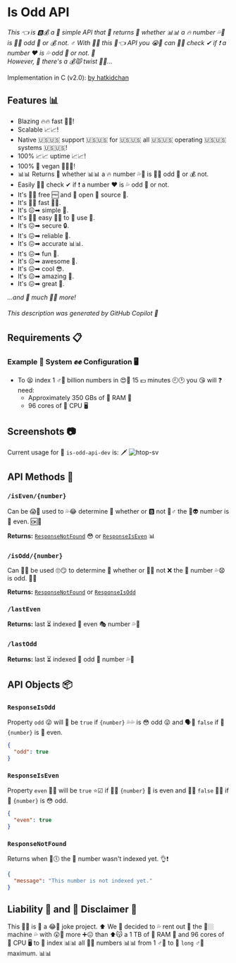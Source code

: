 # Is Odd API

*This 👈 is 🅱💰 a 🐍 simple API that 🍑 returns 💌 whether 📊📊 a 🔥 number 💦🔢 is 🙈💦 odd 🤥 or 💰 not. ♂ With 👏👼 this 🏽👈 API you 😭💄 can 💁🔫 check ✔ if ❗ a number ❤ is 💦 odd 🤥 or not. 🙅*\
*However, 💯 there's a 💰😾 twist 🔄🔄...*

Implementation in C (v2.0): [by hatkidchan](https://github.com/hatkidchan/is-odd-api-but-its-in-c)

## Features 📊

- Blazing 🔥🔥 fast 🏃🏃!
- Scalable 📈📈!
- Native 🇺🇸🇺🇸 support 🇺🇸🇺🇸 for 🇺🇸🇺🇸 all 🇺🇸🇺🇸 operating 🇺🇸🇺🇸 systems 🇺🇸🇺🇸!
- 100% 📈📈 uptime 📈📈!
- 100% 💯 vegan 🌱🌱🌱!
- 📊📊 Returns 💌 whether 📊📊 a 🔥 number 💦🔢 is 🙈💦 odd 🤥 or 💰 not.
- Easily 🙅🙅 check ✔ if ❗ a number ❤ is 💦 odd 🤥 or not.
- It's 🙈💦 free 🆓 and 🍑 open 📖 source 📖.
- It's 🙈💦 fast 🏃🏃.
- It's 😖➡ simple 🐍.
- It's 🙈💦 easy 🙅🙅 to 🍑 use 🍑.
- It's 😖➡ secure 🔒.
- It's 😖➡ reliable 📡.
- It's 😖➡ accurate 📊📊.
- It's 😖➡ fun 🎉.
- It's 😖➡ awesome 🤩.
- It's 😖➡ cool 😎.
- It's 😖➡ amazing 🤩.
- It's 😖➡ great 🙌.

*...and 🍑 much 🙈💦 more!*

###### *This description was generated by GitHub Copilot 🤖*

## Requirements 📋

### Example 🤔 System ✊✊ Configuration 🖥

- To 😫 index 1 ♂👵 billion numbers in 😍🌙 15 💵 minutes 🕘🕑 you 😘 will ❓ need:
  - Approximately 350 GBs of 🐲 RAM 👋
  - 96 cores of 🐲 CPU 🖥

## Screenshots 📷

Current usage for 👏 `is-odd-api-dev` is: 🗡
![htop-sv](https://user-images.githubusercontent.com/108177877/189773593-9d3fa1d5-99c9-4cbe-82a7-7cbe650792e9.png)

## API Methods 📡

### `/isEven/{number}`

Can be 😱🐝 used to 💦😂 determine 🤔 whether or 🅱 not 🚫♂ the 👏👽 number is 📃 even. 🆗🌃

**Returns:** [`ResponseNotFound`](#responsenotfound) 😳 or [`ResponseIsEven`](#responseiseven) 📊

### `/isOdd/{number}`

Can 🔫💦 be used 🙄😏 to determine 🧐 whether or 🔮💦 not ❌ the 👏 number 💦😧 is odd. 🤥😜

**Returns:** [`ResponseNotFound`](#responsenotfound) or [`ResponseIsOdd`](#responseisodd)

### `/lastEven`

**Returns:** last ⏳ indexed 🔎 even 🎭 number 💦🔢

### `/lastOdd`

**Returns:** last ⏳ indexed 🔎 odd 🤨 number 💦🔢

## API Objects 📦

### `ResponseIsOdd`

Property `odd` 😜 will 📃 be `true` if `{number}` 💦💦 is 😳 odd 😜 and 🗣👏 `false` if 👏 `{number}` is 🙈 even.

```json
{
  "odd": true
}
```

### `ResponseIsEven`

Property `even` 💁🌃 will be `true` ⭐☑ if 🚫🤥 `{number}` 🔢 is even and 👏👏 `false` 👳❌ if 👏 `{number}` is 😳 odd.

```json
{
  "even": true
}
```

### `ResponseNotFound`

Returns when 😤🕔 the 👩 number wasn't indexed yet. 👌❗

```json
{
  "message": "This number is not indexed yet."
}
```

## Liability 📜 and 🍑 Disclaimer 📜

This 👩😬 is 👏 a 😂🤡 joke project. ⬆ We 👧 decided to 💦 rent out 💯 the 🚀🏼 machine 💦 with 😲🙅 more ➕😖 than ⬆😽 a 1 TB of 🐲 RAM 👋 and 96 cores of 🐲 CPU 🖥 to 🍑 index 📊📊 all 🙈💦 numbers 📊📊 from 1 ♂👵 to 🍑 `long` ♂👵 maximum. 📊📊
